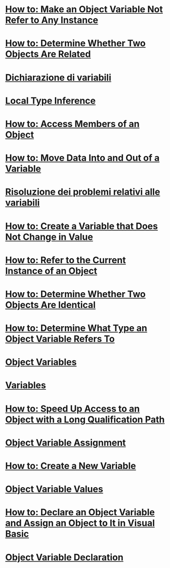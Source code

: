 # [How to: Make an Object Variable Not Refer to Any Instance](how-to-make-an-object-variable-not-refer-to-any-instance.md)
# [How to: Determine Whether Two Objects Are Related](how-to-determine-whether-two-objects-are-related.md)
# [Dichiarazione di variabili](variable-declaration.md)
# [Local Type Inference](local-type-inference.md)
# [How to: Access Members of an Object](how-to-access-members-of-an-object.md)
# [How to: Move Data Into and Out of a Variable](how-to-move-data-into-and-out-of-a-variable.md)
# [Risoluzione dei problemi relativi alle variabili](troubleshooting-variables.md)
# [How to: Create a Variable that Does Not Change in Value](how-to-create-a-variable-that-does-not-change-in-value.md)
# [How to: Refer to the Current Instance of an Object](how-to-refer-to-the-current-instance-of-an-object.md)
# [How to: Determine Whether Two Objects Are Identical](how-to-determine-whether-two-objects-are-identical.md)
# [How to: Determine What Type an Object Variable Refers To](how-to-determine-what-type-an-object-variable-refers-to.md)
# [Object Variables](object-variables.md)
# [Variables](index.md)
# [How to: Speed Up Access to an Object with a Long Qualification Path](how-to-speed-up-access-to-an-object-with-a-long-qualification-path.md)
# [Object Variable Assignment](object-variable-assignment.md)
# [How to: Create a New Variable](how-to-create-a-new-variable.md)
# [Object Variable Values](object-variable-values.md)
# [How to: Declare an Object Variable and Assign an Object to It in Visual Basic](how-to-declare-an-object-variable-and-assign-an-object-to-it.md)
# [Object Variable Declaration](object-variable-declaration.md)
